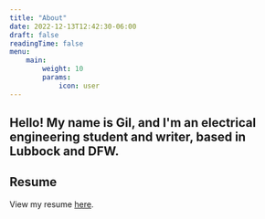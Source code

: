 ```yaml
---
title: "About"
date: 2022-12-13T12:42:30-06:00
draft: false
readingTime: false
menu:
    main:
        weight: 10
        params:
            icon: user
---
```

Hello! My name is Gil, and I'm an electrical engineering student and writer, based in Lubbock and DFW.
---

## Resume

View my resume [here]().